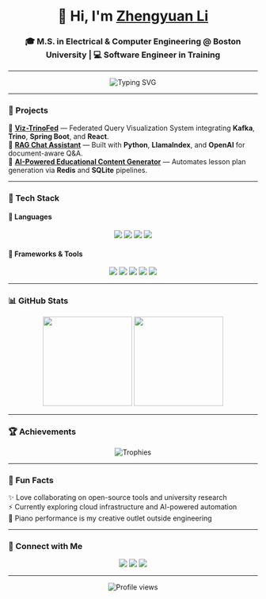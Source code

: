 <!-- Profile Header -->
<h1 align="center">👋 Hi, I'm <a href="https://linkedin.com/in/zhengyuan-li-1908a3326" target="_blank">Zhengyuan Li</a></h1>
<h3 align="center">🎓 M.S. in Electrical & Computer Engineering @ Boston University | 💻 Software Engineer in Training</h3>

---

<!-- Animated Typing Header -->
<p align="center">
  <img src="https://readme-typing-svg.herokuapp.com?size=22&duration=4000&color=1C71D8&center=true&vCenter=true&width=550&lines=Passionate+about+Cloud+Systems+%26+AI;Full-Stack+Development+%7C+RAG+Applications;Building+Scalable+Distributed+Systems" alt="Typing SVG">
</p>

---

### 🚀 Projects

🔹 [**Viz-TrinoFed**](https://github.com/EC528-Fall-2025/Viz-TrinoFed) — Federated Query Visualization System integrating **Kafka**, **Trino**, **Spring Boot**, and **React**.  
🔹 [**RAG Chat Assistant**](https://github.com/KENNETH1005-zy/RAG-Assistant) — Built with **Python**, **LlamaIndex**, and **OpenAI** for document-aware Q&A.  
🔹 [**AI-Powered Educational Content Generator**](https://github.com/KENNETH1005-zy/AI-Content-Generator) — Automates lesson plan generation via **Redis** and **SQLite** pipelines.

---

### 🧠 Tech Stack

#### 💬 Languages  
<p align="center">
  <img src="https://img.shields.io/badge/Java-ED8B00?style=for-the-badge&logo=openjdk&logoColor=white"/>
  <img src="https://img.shields.io/badge/Python-3776AB?style=for-the-badge&logo=python&logoColor=white"/>
  <img src="https://img.shields.io/badge/C++-00599C?style=for-the-badge&logo=c%2B%2B&logoColor=white"/>
  <img src="https://img.shields.io/badge/SQL-003B57?style=for-the-badge&logo=postgresql&logoColor=white"/>
</p>

#### 🧩 Frameworks & Tools  
<p align="center">
  <img src="https://img.shields.io/badge/Spring%20Boot-6DB33F?style=for-the-badge&logo=springboot&logoColor=white"/>
  <img src="https://img.shields.io/badge/React-20232A?style=for-the-badge&logo=react&logoColor=61DAFB"/>
  <img src="https://img.shields.io/badge/Docker-2496ED?style=for-the-badge&logo=docker&logoColor=white"/>
  <img src="https://img.shields.io/badge/Redis-DC382D?style=for-the-badge&logo=redis&logoColor=white"/>
  <img src="https://img.shields.io/badge/AWS-232F3E?style=for-the-badge&logo=amazonaws&logoColor=white"/>
</p>

---

### 📊 GitHub Stats

<p align="center">
  <img src="https://github-readme-stats.vercel.app/api?username=KENNETH1005-zy&show_icons=true&theme=tokyonight&hide_border=true&include_all_commits=true" height="180em"/>
  <img src="https://github-readme-streak-stats.herokuapp.com/?user=KENNETH1005-zy&theme=tokyonight&hide_border=true" height="180em"/>
</p>

---

### 🏆 Achievements

<p align="center">
  <img src="https://github-profile-trophy.vercel.app/?username=KENNETH1005-zy&theme=darkhub&no-frame=true&row=1&column=6" alt="Trophies"/>
</p>

---

### 💬 Fun Facts

✨ Love collaborating on open-source tools and university research  
⚡ Currently exploring cloud infrastructure and AI-powered automation  
🎵 Piano performance is my creative outlet outside engineering  

---

### 🔗 Connect with Me
<p align="center">
  <a href="https://linkedin.com/in/zhengyuan-li-1908a3326"><img src="https://img.shields.io/badge/LinkedIn-blue?style=for-the-badge&logo=linkedin"></a>
  <a href="https://github.com/KENNETH1005-zy"><img src="https://img.shields.io/badge/GitHub-black?style=for-the-badge&logo=github"></a>
  <a href="mailto:zyli011005@gmail.com"><img src="https://img.shields.io/badge/Email-D14836?style=for-the-badge&logo=gmail&logoColor=white"></a>
</p>

---

<p align="center">
  <img src="https://komarev.com/ghpvc/?username=KENNETH1005-zy&label=Profile+Views&color=blue&style=flat-square" alt="Profile views"/>
</p>
